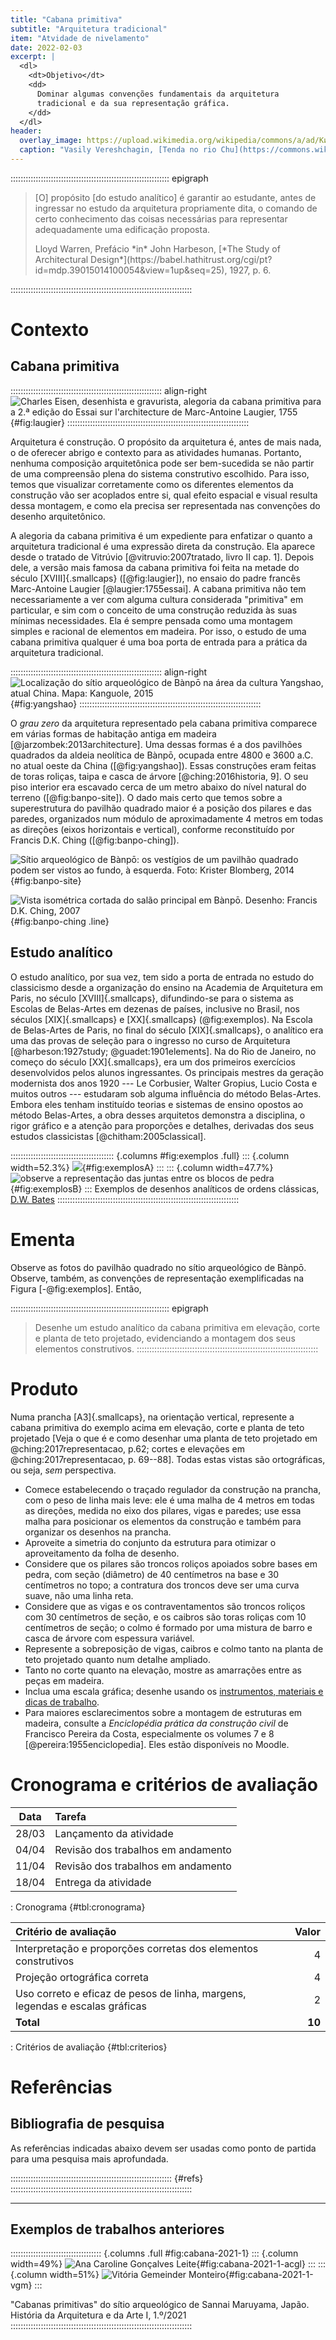 ```yaml
---
title: "Cabana primitiva"
subtitle: "Arquitetura tradicional"
item: "Atvidade de nivelamento"
date: 2022-02-03
excerpt: |
  <dl>
    <dt>Objetivo</dt>
    <dd>
      Dominar algumas convenções fundamentais da arquitetura
      tradicional e da sua representação gráfica.
    </dd>
  </dl>
header:
  overlay_image: https://upload.wikimedia.org/wikipedia/commons/a/ad/Киргизские_кибитки_на_реке_Чу.jpg
  caption: "Vasily Vereshchagin, [Tenda no rio Chu](https://commons.wikimedia.org/wiki/File:Киргизские_кибитки_на_реке_Чу.jpg), Quirguistão, 1869"
---
```


::::::::::::::::::::::::::::::::::::::::::::::::::::::::::::::: epigraph
> [O] propósito [do estudo analítico] é garantir ao estudante, antes de
> ingressar no estudo da arquitetura propriamente dita, o comando de
> certo conhecimento das coisas necessárias para representar
> adequadamente uma edificação proposta.
>
> <footer>Lloyd Warren, Prefácio *in* John Harbeson,
> [*The Study of Architectural Design*](https://babel.hathitrust.org/cgi/pt?id=mdp.39015014100054&view=1up&seq=25),
> 1927, p. 6.</footer>
::::::::::::::::::::::::::::::::::::::::::::::::::::::::::::::::::::::::

# Contexto #

## Cabana primitiva ##

:::::::::::::::::::::::::::::::::::::::::::::::::::::::::::: align-right
![Charles Eisen, desenhista e gravurista, alegoria da cabana primitiva para a 2.ª edição do *Essai sur l'architecture* de Marc-Antoine Laugier, 1755](https://i.pinimg.com/originals/ff/64/db/ff64db9e8347d7a7458d35fce356ce8d.jpg){#fig:laugier}
::::::::::::::::::::::::::::::::::::::::::::::::::::::::::::::::::::::::

Arquitetura é construção. O propósito da arquitetura é, antes de mais
nada, o de oferecer abrigo e contexto para as atividades humanas.
Portanto, nenhuma composição arquitetônica pode ser bem-sucedida se não
partir de uma compreensão plena do sistema construtivo escolhido. Para
isso, temos que visualizar corretamente como os diferentes elementos da
construção vão ser acoplados entre si, qual efeito espacial e visual
resulta dessa montagem, e como ela precisa ser representada nas
convenções do desenho arquitetônico.

A alegoria da cabana primitiva é um expediente para enfatizar o quanto
a arquitetura tradicional é uma expressão direta da construção. Ela
aparece desde o tratado de Vitrúvio [@vitruvio:2007tratado, livro II
cap. 1]. Depois dele, a versão mais famosa da cabana primitiva foi feita
na metade do século [XVIII]{.smallcaps} ([@fig:laugier]), no ensaio do
padre francês Marc-Antoine Laugier [@laugier:1755essai]. A cabana
primitiva não tem necessariamente a ver com alguma cultura considerada
"primitiva" em particular, e sim com o conceito de uma construção
reduzida às suas mínimas necessidades. Ela é sempre pensada como uma
montagem simples e racional de elementos em madeira. Por isso, o estudo
de uma cabana primitiva qualquer é uma boa porta de entrada para a
prática da arquitetura tradicional.

:::::::::::::::::::::::::::::::::::::::::::::::::::::::::::: align-right
![Localização do sítio arqueológico de Bànpō na área da cultura Yangshao, atual China. Mapa: [Kanguole, 2015][]](https://upload.wikimedia.org/wikipedia/commons/thumb/f/ff/Yangshao_map.svg/702px-Yangshao_map.svg.png){#fig:yangshao}
::::::::::::::::::::::::::::::::::::::::::::::::::::::::::::::::::::::::

[Kanguole, 2015]: https://commons.wikimedia.org/wiki/File:Yangshao_map.svg

O *grau zero* da arquitetura representado pela cabana primitiva
comparece em várias formas de habitação antiga em madeira
[@jarzombek:2013architecture]. Uma dessas formas é a dos pavilhões
quadrados da aldeia neolítica de Bànpō, ocupada entre 4800 e 3600 a.C.
no atual oeste da China ([@fig:yangshao]). Essas construções eram feitas
de toras roliças, taipa e casca de árvore [@ching:2016historia, 9]. O
seu piso interior era escavado cerca de um metro abaixo do nível natural
do terreno ([@fig:banpo-site]). O dado mais certo que temos sobre a
superestrutura do pavilhão quadrado maior é a posição dos pilares e das
paredes, organizados num módulo de aproximadamente 4 metros em todas as
direções (eixos horizontais e vertical), conforme reconstituído por
Francis D.K. Ching ([@fig:banpo-ching]).

![Sítio arqueológico de Bànpō: os vestígios de um pavilhão quadrado podem ser vistos ao fundo, à esquerda. Foto: [Krister Blomberg, 2014][]](https://upload.wikimedia.org/wikipedia/commons/thumb/1/1a/Banpo_utgrävning.jpg/1024px-Banpo_utgrävning.jpg){#fig:banpo-site}

[Krister Blomberg, 2014]: https://commons.wikimedia.org/wiki/File:Banpo_utgrävning.jpg

![Vista isométrica cortada do salão principal em Bànpō. Desenho: Francis D.K. Ching, 2007](https://hcommons.org/app/uploads/sites/1002372/2022/01/banpo-ching.png){#fig:banpo-ching .line}

## Estudo analítico ##

O estudo analítico, por sua vez, tem sido a porta de entrada no estudo
do classicismo desde a organização do ensino na Academia de Arquitetura
em Paris, no século  [XVIII]{.smallcaps}, difundindo-se para o sistema
as Escolas de Belas-Artes em dezenas de países, inclusive no Brasil, nos
séculos [XIX]{.smallcaps} e [XX]{.smallcaps} (@fig:exemplos). Na Escola de Belas-Artes
de Paris, no final do século [XIX]{.smallcaps}, o analítico era uma das
provas de seleção para o ingresso no curso de Arquitetura
[@harbeson:1927study; @guadet:1901elements]. Na do Rio de Janeiro, no
começo do século [XX]{.smallcaps}, era um dos primeiros exercícios
desenvolvidos pelos alunos ingressantes. Os principais mestres da
geração modernista dos anos 1920 --- Le Corbusier, Walter Gropius, Lucio
Costa e muitos outros --- estudaram sob alguma influência do método
Belas-Artes. Embora eles tenham instituído teorias e sistemas de ensino
opostos ao método Belas-Artes, a obra desses arquitetos demonstra a
disciplina, o rigor gráfico e a atenção para proporções e detalhes,
derivadas dos seus estudos classicistas [@chitham:2005classical].

::::::::::::::::::::::::::::::::::::::::: {.columns #fig:exemplos .full}
::: {.column width=52.3%}
![](https://i.pinimg.com/originals/e7/42/19/e74219be5068aa18914b27d4fcc6fdfe.jpg){#fig:exemplosA} 
:::
::: {.column width=47.7%}
![observe a representação das juntas entre os blocos de pedra](https://i.pinimg.com/originals/ee/f8/c1/eef8c161b0968701b3eb91494cc0bcde.jpg){#fig:exemplosB}
:::
Exemplos de desenhos analíticos de ordens clássicas, [D.W. Bates](http://www.dwbates.com/fine-art)
::::::::::::::::::::::::::::::::::::::::::::::::::::::::::::::::::::::::

# Ementa #

Observe as fotos do pavilhão quadrado no sítio arqueológico de
Bànpō. Observe, também, as convenções de
representação exemplificadas na Figura [-@fig:exemplos]. Então,

::::::::::::::::::::::::::::::::::::::::::::::::::::::::::::::: epigraph
> Desenhe um estudo analítico da cabana primitiva em elevação, corte e
> planta de teto projetado, evidenciando a montagem dos seus elementos
> construtivos.
::::::::::::::::::::::::::::::::::::::::::::::::::::::::::::::::::::::::

# Produto #

Numa prancha [A3]{.smallcaps}, na orientação vertical, represente a
cabana primitiva do exemplo acima em
elevação, corte e planta de teto projetado [Veja o que é e como desenhar
uma planta de teto projetado em @ching:2017representacao, p.62; cortes e
elevações em @ching:2017representacao, p. 69--88]. Todas estas vistas
são ortográficas, ou seja, *sem* perspectiva.

- Comece estabelecendo o traçado regulador da construção na prancha, com
  o peso de linha mais leve: ele é uma malha de 4 metros em todas as
  direções, medida no eixo dos pilares, vigas e paredes; use essa malha
  para posicionar os elementos da construção e também para organizar os
  desenhos na prancha.
- Aproveite a simetria do conjunto da estrutura para otimizar o
  aproveitamento da folha de desenho.
- Considere que os pilares são troncos roliços apoiados sobre bases
  em pedra, com seção (diâmetro) de
  40 centímetros na base e 30 centímetros no topo; a contratura dos
  troncos deve ser uma curva suave, não uma linha reta.
- Considere que as vigas e os contraventamentos são troncos roliços com
  30 centímetros de seção, e os caibros são toras roliças com 10
  centímetros de seção; o colmo é formado por uma mistura de barro e
  casca de árvore com espessura variável.
- Represente a sobreposição de vigas, caibros e colmo
  tanto na planta de teto projetado quanto num detalhe ampliado.
- Tanto no corte quanto na elevação, mostre as amarrações entre as peças
  em madeira.
- Inclua uma escala gráfica; desenhe usando os
  [instrumentos, materiais e dicas de trabalho](materiais.md).
- Para maiores esclarecimentos sobre a montagem de estruturas em
  madeira, consulte a *Enciclopédia prática da construção civil* de
  Francisco Pereira da Costa, especialmente os volumes 7 e 8
  [@pereira:1955enciclopedia]. Eles estão disponíveis no Moodle.

# Cronograma e critérios de avaliação #

|  Data | Tarefa                             |
|:-----:|:-----------------------------------|
| 28/03 | Lançamento da atividade            |
| 04/04 | Revisão dos trabalhos em andamento |
| 11/04 | Revisão dos trabalhos em andamento |
| 18/04 | Entrega da atividade               |

: Cronograma {#tbl:cronograma}

| Critério de avaliação                                                        |  Valor |
|:-----------------------------------------------------------------------------|-------:|
| Interpretação e proporções corretas dos elementos construtivos               |      4 |
| Projeção ortográfica correta                                                 |      4 |
| Uso correto e eficaz de pesos de linha, margens, legendas e escalas gráficas |      2 |
| **Total**                                                                    | **10** |

: Critérios de avaliação {#tbl:criterios}

# Referências #

## Bibliografia de pesquisa ##

As referências indicadas abaixo devem ser usadas como ponto de partida
para uma pesquisa mais aprofundada. 

:::::::::::::::::::::::::::::::::::::::::::::::::::::::::::::::: {#refs}
::::::::::::::::::::::::::::::::::::::::::::::::::::::::::::::::::::::::

* * * *

## Exemplos de trabalhos anteriores ##

:::::::::::::::::::::::::::::::::::: {.columns .full #fig:cabana-2021-1}
::: {.column width=49%}
![Ana Caroline Gonçalves Leite](https://hcommons.org/app/uploads/sites/1002372/2022/01/cabana_primitiva-ana_caroline_goncalves_leite.jpg){#fig:cabana-2021-1-acgl}
:::
::: {.column width=51%}
![Vitória Gemeinder Monteiro](https://hcommons.org/app/uploads/sites/1002372/2022/01/cabana_primitiva-vitoria_gemeinder_monteiro.jpg){#fig:cabana-2021-1-vgm}
:::

"Cabanas primitivas" do sítio arqueológico de Sannai Maruyama, Japão.
História da Arquitetura e da Arte I, 1.º/2021
::::::::::::::::::::::::::::::::::::::::::::::::::::::::::::::::::::::::

